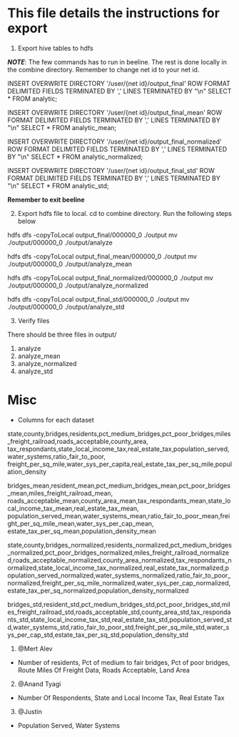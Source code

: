 # This file details the instructions for export

1. Export hive tables to hdfs

***NOTE***: The few commands has to run in beeline. The rest is done locally in the combine directory. Remember to change net id to your net id.

INSERT OVERWRITE DIRECTORY '/user/{net id}/output_final' 
ROW FORMAT DELIMITED FIELDS TERMINATED BY ',' 
LINES TERMINATED BY "\n" 
SELECT * FROM analytic;

INSERT OVERWRITE DIRECTORY '/user/{net id}/output_final_mean'
ROW FORMAT DELIMITED FIELDS TERMINATED BY ','
LINES TERMINATED BY "\n"
SELECT * FROM analytic_mean;

INSERT OVERWRITE DIRECTORY '/user/{net id}/output_final_normalized'
ROW FORMAT DELIMITED FIELDS TERMINATED BY ','
LINES TERMINATED BY "\n"
SELECT * FROM analytic_normalized;

INSERT OVERWRITE DIRECTORY '/user/{net id}/output_final_std'
ROW FORMAT DELIMITED FIELDS TERMINATED BY ','
LINES TERMINATED BY "\n"
SELECT * FROM analytic_std;

**Remember to exit beeline**

2. Export hdfs file to local. cd to combine directory. Run the following steps below

hdfs dfs -copyToLocal output_final/000000_0 ./output
mv ./output/000000_0 ./output/analyze

hdfs dfs -copyToLocal output_final_mean/000000_0 ./output
mv ./output/000000_0 ./output/analyze_mean

hdfs dfs -copyToLocal output_final_normalized/000000_0 ./output
mv ./output/000000_0 ./output/analyze_normalized

hdfs dfs -copyToLocal output_final_std/000000_0 ./output
mv ./output/000000_0 ./output/analyze_std

3. Verify files

There should be three files in output/
1. analyze
2. analyze_mean
3. analyze_normalized
4. analyze_std

# Misc

- Columns for each dataset

state,county,bridges,residents,pct_medium_bridges,pct_poor_bridges,miles_freight_railroad,roads_acceptable,county_area, tax_respondants,state_local_income_tax,real_estate_tax,population_served,water_systems,ratio_fair_to_poor, freight_per_sq_mile,water_sys_per_capita,real_estate_tax_per_sq_mile,population_density

bridges_mean,resident_mean,pct_medium_bridges_mean,pct_poor_bridges_mean,miles_freight_railroad_mean, roads_acceptable_mean,county_area_mean,tax_respondants_mean,state_local_income_tax_mean,real_estate_tax_mean, population_served_mean,water_systems_mean,ratio_fair_to_poor_mean,freight_per_sq_mile_mean,water_sys_per_cap_mean, estate_tax_per_sq_mean,population_density_mean

state,county,bridges_normalized,residents_normalized,pct_medium_bridges_normalized,pct_poor_bridges_normalized,miles_freight_railroad_normalized,roads_acceptable_normalized,county_area_normalized,tax_respondants_normalized,state_local_income_tax_normalized,real_estate_tax_normalized,population_served_normalized,water_systems_normalized,ratio_fair_to_poor_normalized,freight_per_sq_mile_normalized,water_sys_per_cap_normalized,estate_tax_per_sq_normalized,population_density_normalized

bridges_std,resident_std,pct_medium_bridges_std,pct_poor_bridges_std,miles_freight_railroad_std,roads_acceptable_std,county_area_std,tax_respondants_std,state_local_income_tax_std,real_estate_tax_std,population_served_std,water_systems_std,ratio_fair_to_poor_std,freight_per_sq_mile_std,water_sys_per_cap_std,estate_tax_per_sq_std,population_density_std

1. @Mert Alev
 
- Number of residents, Pct of medium to fair bridges, Pct of poor bridges, Route Miles Of Freight Data, Roads Acceptable, Land Area

2. @Anand Tyagi

- Number Of Respondents, State and Local Income Tax, Real Estate Tax

3. @Justin
- Population Served, Water Systems